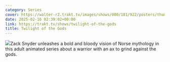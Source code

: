 ```yaml
---
category: Series
cover: https://walter-r2.trakt.tv/images/shows/000/181/922/posters/thumb/0a1cbfea9b.jpg.webp
date: 2025-02-16 02:39:02+00:00
link: https://trakt.tv/shows/twilight-of-the-gods
title: Twilight of the Gods
---
```


![](https://walter-r2.trakt.tv/images/shows/000/181/922/fanarts/thumb/3f52244360.jpg)Zack Snyder unleashes a bold and bloody vision of Norse mythology in this adult animated series about a warrior with an ax to grind against the gods.
